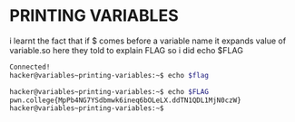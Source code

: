 # PRINTING VARIABLES
i learnt the fact that if $ comes before a variable name it expands value of variable.so here they told to explain FLAG so i did echo $FLAG
``` bash
Connected!
hacker@variables~printing-variables:~$ echo $flag

hacker@variables~printing-variables:~$ echo $FLAG
pwn.college{MpPb4NG7YSdbmwk6ineq6bOLeLX.ddTN1QDL1MjN0czW}
hacker@variables~printing-variables:~$
```
